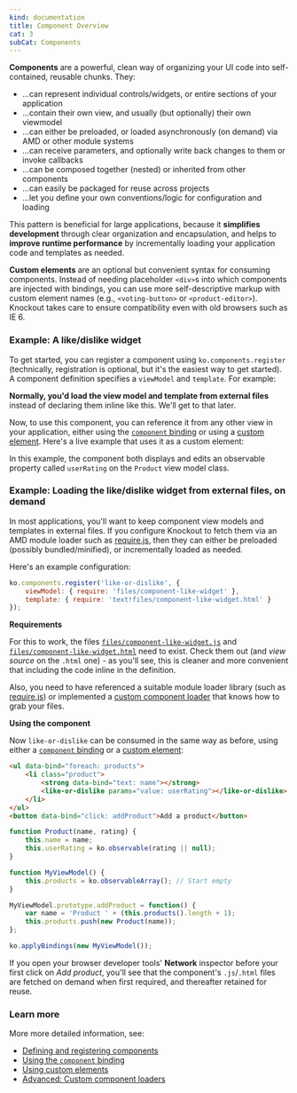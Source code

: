 ```yaml
---
kind: documentation
title: Component Overview
cat: 3
subCat: Components
---
```


**Components** are a powerful, clean way of organizing your UI code into self-contained, reusable chunks. They:

 * ...can represent individual controls/widgets, or entire sections of your application
 * ...contain their own view, and usually (but optionally) their own viewmodel
 * ...can either be preloaded, or loaded asynchronously (on demand) via AMD or other module systems
 * ...can receive parameters, and optionally write back changes to them or invoke callbacks
 * ...can be composed together (nested) or inherited from other components
 * ...can easily be packaged for reuse across projects
 * ...let you define your own conventions/logic for configuration and loading

This pattern is beneficial for large applications, because it **simplifies development** through clear organization and encapsulation, and helps to **improve runtime performance** by incrementally loading your application code and templates as needed.

**Custom elements** are an optional but convenient syntax for consuming components. Instead of needing placeholder `<div>`s into which components are injected with bindings, you can use more self-descriptive markup with custom element names (e.g., `<voting-button>` or `<product-editor>`). Knockout takes care to ensure compatibility even with old browsers such as IE 6.

### Example: A like/dislike widget

To get started, you can register a component using `ko.components.register` (technically, registration is optional, but it's the easiest way to get started). A component definition specifies a `viewModel` and `template`. For example:

<live-example params='id: "component-like"'></live-example>

**Normally, you'd load the view model and template from external files** instead of declaring them inline like this. We'll get to that later.

Now, to use this component, you can reference it from any other view in your application, either using the [`component` binding](#component-binding) or using a [custom element](#component-custom-elements). Here's a live example that uses it as a custom element:

<live-example params='id: "component-overview"'></live-example>


In this example, the component both displays and edits an observable property called `userRating` on the `Product` view model class.

### Example: Loading the like/dislike widget from external files, on demand

In most applications, you'll want to keep component view models and templates in external files. If you configure Knockout to fetch them via an AMD module loader such as [require.js](http://requirejs.org/), then they can either be preloaded (possibly bundled/minified), or incrementally loaded as needed.

Here's an example configuration:

```javascript
ko.components.register('like-or-dislike', {
    viewModel: { require: 'files/component-like-widget' },
    template: { require: 'text!files/component-like-widget.html' }
});
```

**Requirements**

For this to work, the files [`files/component-like-widget.js`](files/component-like-widget.js) and [`files/component-like-widget.html`](files/component-like-widget.html) need to exist. Check them out (and *view source* on the `.html` one) - as you'll see, this is cleaner and more convenient that including the code inline in the definition.

Also, you need to have referenced a suitable module loader library (such as [require.js](http://requirejs.org/)) or implemented a [custom component loader](component-loaders.html) that knows how to grab your files.

**Using the component**

Now `like-or-dislike` can be consumed in the same way as before, using either a [`component` binding](#component-binding) or a [custom element](#component-custom-elements):


```html
<ul data-bind="foreach: products">
    <li class="product">
        <strong data-bind="text: name"></strong>
        <like-or-dislike params="value: userRating"></like-or-dislike>
    </li>
</ul>
<button data-bind="click: addProduct">Add a product</button>
```

```javascript
function Product(name, rating) {
    this.name = name;
    this.userRating = ko.observable(rating || null);
}

function MyViewModel() {
    this.products = ko.observableArray(); // Start empty
}

MyViewModel.prototype.addProduct = function() {
    var name = 'Product ' + (this.products().length + 1);
    this.products.push(new Product(name));
};

ko.applyBindings(new MyViewModel());
```

If you open your browser developer tools' **Network** inspector before your first click on *Add product*, you'll see that the component's `.js`/`.html` files are fetched on demand when first required, and thereafter retained for reuse.

### Learn more

More more detailed information, see:

 * [Defining and registering components](#component-registration)
 * [Using the `component` binding](#component-binding)
 * [Using custom elements](#component-custom-elements)
 * [Advanced: Custom component loaders](#component-loaders)
